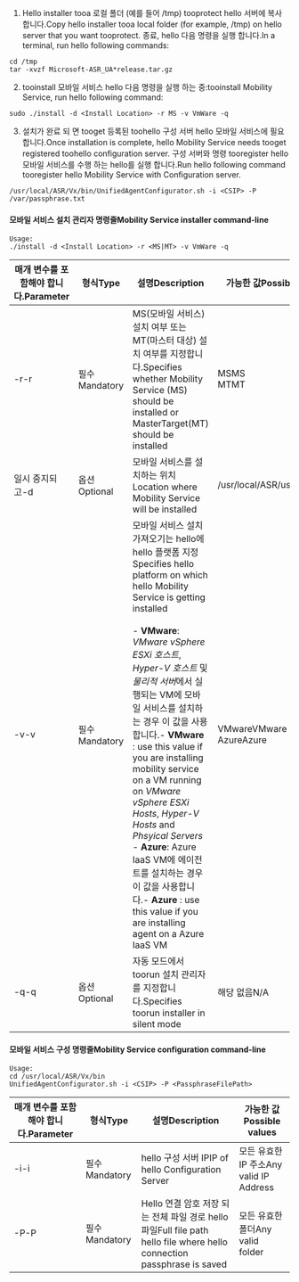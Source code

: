 1. <span data-ttu-id="66251-101">Hello installer tooa 로컬 폴더 (예를 들어 /tmp) tooprotect hello 서버에 복사 합니다.</span><span class="sxs-lookup"><span data-stu-id="66251-101">Copy hello installer tooa local folder (for example, /tmp) on hello server that you want tooprotect.</span></span> <span data-ttu-id="66251-102">종료, hello 다음 명령을 실행 합니다.</span><span class="sxs-lookup"><span data-stu-id="66251-102">In a terminal, run hello following commands:</span></span>
  ```
  cd /tmp
  tar -xvzf Microsoft-ASR_UA*release.tar.gz
  ```
2. <span data-ttu-id="66251-103">tooinstall 모바일 서비스 hello 다음 명령을 실행 하는 중:</span><span class="sxs-lookup"><span data-stu-id="66251-103">tooinstall Mobility Service, run hello following command:</span></span>

  ```
  sudo ./install -d <Install Location> -r MS -v VmWare -q
  ```
3. <span data-ttu-id="66251-104">설치가 완료 되 면 tooget 등록된 toohello 구성 서버 hello 모바일 서비스에 필요 합니다.</span><span class="sxs-lookup"><span data-stu-id="66251-104">Once installation is complete, hello Mobility Service needs tooget registered toohello configuration server.</span></span> <span data-ttu-id="66251-105">구성 서버와 명령 tooregister hello 모바일 서비스를 수행 하는 hello를 실행 합니다.</span><span class="sxs-lookup"><span data-stu-id="66251-105">Run hello following command tooregister hello Mobility Service with Configuration server.</span></span>

  ```
  /usr/local/ASR/Vx/bin/UnifiedAgentConfigurator.sh -i <CSIP> -P /var/passphrase.txt
  ```

#### <a name="mobility-service-installer-command-line"></a><span data-ttu-id="66251-106">모바일 서비스 설치 관리자 명령줄</span><span class="sxs-lookup"><span data-stu-id="66251-106">Mobility Service installer command-line</span></span>

```
Usage:
./install -d <Install Location> -r <MS|MT> -v VmWare -q
```

|<span data-ttu-id="66251-107">매개 변수를 포함해야 합니다.</span><span class="sxs-lookup"><span data-stu-id="66251-107">Parameter</span></span>|<span data-ttu-id="66251-108">형식</span><span class="sxs-lookup"><span data-stu-id="66251-108">Type</span></span>|<span data-ttu-id="66251-109">설명</span><span class="sxs-lookup"><span data-stu-id="66251-109">Description</span></span>|<span data-ttu-id="66251-110">가능한 값</span><span class="sxs-lookup"><span data-stu-id="66251-110">Possible values</span></span>|
|-|-|-|-|
|<span data-ttu-id="66251-111">-r</span><span class="sxs-lookup"><span data-stu-id="66251-111">-r</span></span> |<span data-ttu-id="66251-112">필수</span><span class="sxs-lookup"><span data-stu-id="66251-112">Mandatory</span></span>|<span data-ttu-id="66251-113">MS(모바일 서비스) 설치 여부 또는 MT(마스터 대상) 설치 여부를 지정합니다.</span><span class="sxs-lookup"><span data-stu-id="66251-113">Specifies whether Mobility Service (MS) should be installed or MasterTarget(MT) should be installed</span></span>|<span data-ttu-id="66251-114">MS</span><span class="sxs-lookup"><span data-stu-id="66251-114">MS</span></span> </br> <span data-ttu-id="66251-115">MT</span><span class="sxs-lookup"><span data-stu-id="66251-115">MT</span></span>|
|<span data-ttu-id="66251-116">일시 중지되고</span><span class="sxs-lookup"><span data-stu-id="66251-116">-d</span></span> |<span data-ttu-id="66251-117">옵션</span><span class="sxs-lookup"><span data-stu-id="66251-117">Optional</span></span>|<span data-ttu-id="66251-118">모바일 서비스를 설치하는 위치</span><span class="sxs-lookup"><span data-stu-id="66251-118">Location where Mobility Service will be installed</span></span>|<span data-ttu-id="66251-119">/usr/local/ASR</span><span class="sxs-lookup"><span data-stu-id="66251-119">/usr/local/ASR</span></span>|
|<span data-ttu-id="66251-120">-v</span><span class="sxs-lookup"><span data-stu-id="66251-120">-v</span></span>|<span data-ttu-id="66251-121">필수</span><span class="sxs-lookup"><span data-stu-id="66251-121">Mandatory</span></span>|<span data-ttu-id="66251-122">모바일 서비스 설치 가져오기는 hello에 hello 플랫폼 지정</span><span class="sxs-lookup"><span data-stu-id="66251-122">Specifies hello platform on which hello Mobility Service is getting installed</span></span> </br> </br><span data-ttu-id="66251-123">- **VMware**: *VMware vSphere ESXi 호스트*, *Hyper-V 호스트* 및 *물리적 서버*에서 실행되는 VM에 모바일 서비스를 설치하는 경우 이 값을 사용합니다.</span><span class="sxs-lookup"><span data-stu-id="66251-123">- **VMware** : use this value if you are installing mobility service on a VM running on *VMware vSphere ESXi Hosts*, *Hyper-V Hosts* and *Phsyical Servers*</span></span> </br> <span data-ttu-id="66251-124">- **Azure**: Azure IaaS VM에 에이전트를 설치하는 경우 이 값을 사용합니다.</span><span class="sxs-lookup"><span data-stu-id="66251-124">- **Azure** : use this value if you are installing agent on a Azure IaaS VM</span></span>| <span data-ttu-id="66251-125">VMware</span><span class="sxs-lookup"><span data-stu-id="66251-125">VMware</span></span> </br> <span data-ttu-id="66251-126">Azure</span><span class="sxs-lookup"><span data-stu-id="66251-126">Azure</span></span>|
|<span data-ttu-id="66251-127">-q</span><span class="sxs-lookup"><span data-stu-id="66251-127">-q</span></span>|<span data-ttu-id="66251-128">옵션</span><span class="sxs-lookup"><span data-stu-id="66251-128">Optional</span></span>|<span data-ttu-id="66251-129">자동 모드에서 toorun 설치 관리자를 지정합니다.</span><span class="sxs-lookup"><span data-stu-id="66251-129">Specifies toorun installer in silent mode</span></span>| <span data-ttu-id="66251-130">해당 없음</span><span class="sxs-lookup"><span data-stu-id="66251-130">N/A</span></span>|


#### <a name="mobility-service-configuration-command-line"></a><span data-ttu-id="66251-131">모바일 서비스 구성 명령줄</span><span class="sxs-lookup"><span data-stu-id="66251-131">Mobility Service configuration command-line</span></span>

```
Usage:
cd /usr/local/ASR/Vx/bin
UnifiedAgentConfigurator.sh -i <CSIP> -P <PassphraseFilePath>
```

|<span data-ttu-id="66251-132">매개 변수를 포함해야 합니다.</span><span class="sxs-lookup"><span data-stu-id="66251-132">Parameter</span></span>|<span data-ttu-id="66251-133">형식</span><span class="sxs-lookup"><span data-stu-id="66251-133">Type</span></span>|<span data-ttu-id="66251-134">설명</span><span class="sxs-lookup"><span data-stu-id="66251-134">Description</span></span>|<span data-ttu-id="66251-135">가능한 값</span><span class="sxs-lookup"><span data-stu-id="66251-135">Possible values</span></span>|
|-|-|-|-|
|<span data-ttu-id="66251-136">-i</span><span class="sxs-lookup"><span data-stu-id="66251-136">-i</span></span> |<span data-ttu-id="66251-137">필수</span><span class="sxs-lookup"><span data-stu-id="66251-137">Mandatory</span></span>|<span data-ttu-id="66251-138">hello 구성 서버 IP</span><span class="sxs-lookup"><span data-stu-id="66251-138">IP of hello Configuration Server</span></span>|<span data-ttu-id="66251-139">모든 유효한 IP 주소</span><span class="sxs-lookup"><span data-stu-id="66251-139">Any valid IP Address</span></span>|
|<span data-ttu-id="66251-140">-P</span><span class="sxs-lookup"><span data-stu-id="66251-140">-P</span></span> |<span data-ttu-id="66251-141">필수</span><span class="sxs-lookup"><span data-stu-id="66251-141">Mandatory</span></span>|<span data-ttu-id="66251-142">Hello 연결 암호 저장 되는 전체 파일 경로 hello 파일</span><span class="sxs-lookup"><span data-stu-id="66251-142">Full file path hello file where hello connection passphrase is saved</span></span>|<span data-ttu-id="66251-143">모든 유효한 폴더</span><span class="sxs-lookup"><span data-stu-id="66251-143">Any valid folder</span></span>|
